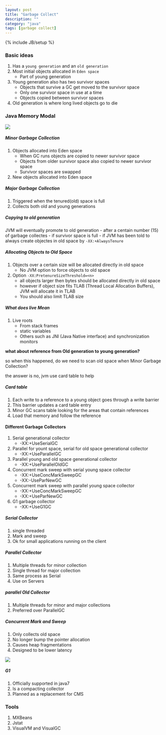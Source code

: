 ```yaml
---
layout: post
title: "Garbage Collect"
description: ""
category: "java"
tags: [garbage collect]
---
```

{% include JB/setup %}


### Basic ideas

1. Has a `young generation` and an `old generation`
2. Most initial objects allocated in `Eden space`
	- Part of young generation
3. Young generation also has two survivor spaces
	- Objects that survive a GC get moved to the survivor space
	- Only one survivor space in use at a time
	- Objects copied between survivor spaces 
4. Old generation is where long lived objects go to die

### Java Memory Modal

![](http://i.imgur.com/QVYbFbo.png)

##### Minor Garbage Collection
1. Objects allocated into Eden space
	- When GC runs objects are copied to newer survivor space
	- Objects from older survivor space also copied to newer survivor space
	- Survivor spaces are swapped
2. New objects allocated into Eden space

##### Major Garbage Collection
1. Triggered when the tenured(old) space is full
2. Collects both old and young generations

##### Copying to old generation
JVM will eventually promote to old generation
	- after a centain number (15) of garbage collectes
	- if survivor space is full
	- if JVM has been told to always create objectes in old space by `-XX:+AlwaysTenure`

##### Allocating Objects to Old Space
1. Objects over a certain size will be allocated directly in old space
	- No JVM option to force objects to old space
2. Option `-XX:PretenureSizeThreshold=<n>`
	- all objects larger then <n> bytes should be allocated directly in old space
	- however if object size fits TLAB (Thread Local Allocation Buffers), JVM will allocate it in TLAB
	- You should also limit TLAB size

##### What does live Mean

1. Live roots
	- From stack frames
	- static variables
	- Others such as JNI (Java Native interface) and synchronization monitors

**what about reference from Old generation to young generation?**

so when this happened, do we need to scan old space when Minor Garbage Collection?

the answer is no, jvm use card table to help

##### Card table
1. Each write to a reference to a young object goes through a write barrier
2. This barrier updates a card table entry
3. Minor GC scans table looking for the areas that contain references
4. Load that memory and follow the reference

#### Different Garbage Collectors
1. Serial generational collector
	- -XX:+UseSerialGC
2. Parallel for yount space, serial for old space generational collector
	- -XX:+UseParallelGC
3. Parallel young and old space generational collector
	- -XX:+UseParallelOldGC
4. Concurrent mark sweep with serial young space collector
	- -XX:+UseConcMarkSweepGC
	- -XX:-UseParNewGC
5. Concurrent mark sweep with parallel young space collector
	- -XX:+UseConcMarkSweepGC
	- -XX:+UseParNewGC
6. G1 garbage collector
	- -XX:+UseG1GC

##### Serial Collector
1. single threaded
2. Mark and sweep
3. Ok for small applications running on the client

##### Parallel Collector
1. Multiple threads for minor collection
2. Single thread for major collection
3. Same process as Serial
4. Use on Servers

##### parallel Old Collector
1. Multiple threads for minor and major collections
2. Preferred over ParallelGC

##### Concurrent Mark and Sweep
1. Only collects old space
2. No longer bump the pointer allocation
3. Causes heap fragmentations
4. Designed to be lower latency

![](http://i.imgur.com/uqzzzO2.png)

##### G1
1. Officially supported in java7
2. Is a compacting collector
3. Planned as a replacement for CMS


### Tools

1. MXBeans
2. Jstat
3. VisualVM and VisualGC